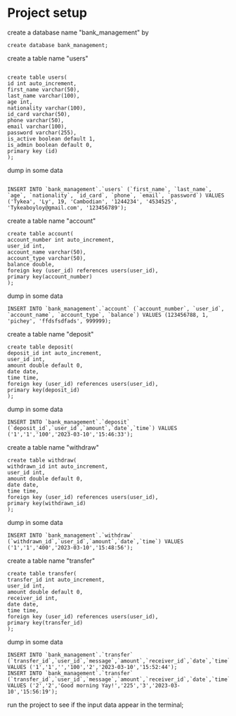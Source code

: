 # Project setup

create a database name "bank_management" by

```mysql
create database bank_management;
```

create a table name "users"

```mysql

create table users(
id int auto_increment,
first_name varchar(50),
last_name varchar(100),
age int,
nationality varchar(100),
id_card varchar(50),
phone varchar(50),
email varchar(100),
password varchar(255),
is_active boolean default 1,
is_admin boolean default 0,
primary key (id)
);

```

dump in some data

```mysql

INSERT INTO `bank_management`.`users` (`first_name`, `last_name`, `age`, `nationality`, `id_card`, `phone`, `email`, `password`) VALUES ('Tykea', 'Ly', 19, 'Cambodian', '1244234', '4534525', 'Tykeaboyloy@gmail.com', '123456789');

```

create a table name "account"

```mysql
create table account(
account_number int auto_increment,
user_id int,
account_name varchar(50),
account_type varchar(50),
balance double,
foreign key (user_id) references users(user_id),
primary key(account_number)
);
```

dump in some data

```mysql
INSERT INTO `bank_management`.`account` (`account_number`, `user_id`, `account_name`, `account_type`, `balance`) VALUES (123456788, 1, 'pichey', 'ffdsfsdfads', 999999);
```

create a table name "deposit"

```mysql
create table deposit(
deposit_id int auto_increment,
user_id int,
amount double default 0,
date date,
time time,
foreign key (user_id) references users(user_id),
primary key(deposit_id)
);
```

dump in some data

```mysql
INSERT INTO `bank_management`.`deposit` (`deposit_id`,`user_id`,`amount`,`date`,`time`) VALUES ('1','1','100','2023-03-10','15:46:33');
```

create a table name "withdraw"

```mysql
create table withdraw(
withdrawn_id int auto_increment,
user_id int,
amount double default 0,
date date,
time time,
foreign key (user_id) references users(user_id),
primary key(withdrawn_id)
);
```

dump in some data

```mysql
INSERT INTO `bank_management`.`withdraw` (`withdrawn_id`,`user_id`,`amount`,`date`,`time`) VALUES ('1','1','400','2023-03-10','15:48:56');
```

create a table name "transfer"

```mysql
create table transfer(
transfer_id int auto_increment,
user_id int,
amount double default 0,
receiver_id int,
date date,
time time,
foreign key (user_id) references users(user_id),
primary key(transfer_id)
);
```

dump in some data

```mysql
INSERT INTO `bank_management`.`transfer` (`transfer_id`,`user_id`,`message`,`amount`,`receiver_id`,`date`,`time`) VALUES ('1','1','','100','2','2023-03-10','15:52:44');
INSERT INTO `bank_management`.`transfer` (`transfer_id`,`user_id`,`message`,`amount`,`receiver_id`,`date`,`time`) VALUES ('2','2','Good morning Yay!','225','3','2023-03-10','15:56:19');
```

run the project to see if the input data appear in the terminal;
